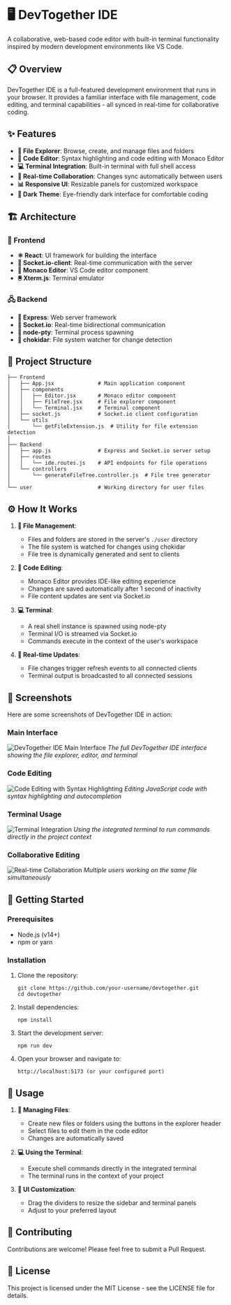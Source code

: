 # 🖥️ DevTogether IDE

A collaborative, web-based code editor with built-in terminal functionality inspired by modern development environments like VS Code.

## 📋 Overview

DevTogether IDE is a full-featured development environment that runs in your browser. It provides a familiar interface with file management, code editing, and terminal capabilities - all synced in real-time for collaborative coding.

## ✨ Features

- **📁 File Explorer**: Browse, create, and manage files and folders
- **📝 Code Editor**: Syntax highlighting and code editing with Monaco Editor
- **💻 Terminal Integration**: Built-in terminal with full shell access
- **🔄 Real-time Collaboration**: Changes sync automatically between users
- **📊 Responsive UI**: Resizable panels for customized workspace
- **🌙 Dark Theme**: Eye-friendly dark interface for comfortable coding

## 🏗️ Architecture

### 🎨 Frontend

- **⚛️ React**: UI framework for building the interface
- **🔌 Socket.io-client**: Real-time communication with the server
- **🧠 Monaco Editor**: VS Code editor component
- **🖲️ Xterm.js**: Terminal emulator

### 🖧 Backend

- **🚂 Express**: Web server framework
- **🔄 Socket.io**: Real-time bidirectional communication
- **🧩 node-pty**: Terminal process spawning
- **👀 chokidar**: File system watcher for change detection

## 📁 Project Structure

```
├── Frontend
│   ├── App.jsx              # Main application component
│   ├── components
│   │   ├── Editor.jsx       # Monaco editor component
│   │   ├── FileTree.jsx     # File explorer component
│   │   └── Terminal.jsx     # Terminal component
│   ├── socket.js            # Socket.io client configuration
│   └── utils
│       └── getFileExtension.js  # Utility for file extension detection
│
├── Backend
│   ├── app.js               # Express and Socket.io server setup
│   ├── routes
│   │   └── ide.routes.js    # API endpoints for file operations
│   └── controllers
│       └── generateFileTree.controller.js  # File tree generator
│
└── user                     # Working directory for user files
```

## ⚙️ How It Works

1. **📁 File Management**:
   - Files and folders are stored in the server's `./user` directory
   - The file system is watched for changes using chokidar
   - File tree is dynamically generated and sent to clients

2. **📝 Code Editing**:
   - Monaco Editor provides IDE-like editing experience
   - Changes are saved automatically after 1 second of inactivity
   - File content updates are sent via Socket.io

3. **💻 Terminal**:
   - A real shell instance is spawned using node-pty
   - Terminal I/O is streamed via Socket.io
   - Commands execute in the context of the user's workspace

4. **🔄 Real-time Updates**:
   - File changes trigger refresh events to all connected clients
   - Terminal output is broadcasted to all connected sessions

## 📸 Screenshots

Here are some screenshots of DevTogether IDE in action:

### Main Interface
![DevTogether IDE Main Interface](/api/placeholder/800/450)
*The full DevTogether IDE interface showing the file explorer, editor, and terminal*

### Code Editing
![Code Editing with Syntax Highlighting](/api/placeholder/800/450)
*Editing JavaScript code with syntax highlighting and autocompletion*

### Terminal Usage
![Terminal Integration](/api/placeholder/800/450)
*Using the integrated terminal to run commands directly in the project context*

### Collaborative Editing
![Real-time Collaboration](/api/placeholder/800/450)
*Multiple users working on the same file simultaneously*

## 🚀 Getting Started

### Prerequisites

- Node.js (v14+)
- npm or yarn

### Installation

1. Clone the repository:
   ```
   git clone https://github.com/your-username/devtogether.git
   cd devtogether
   ```

2. Install dependencies:
   ```
   npm install
   ```

3. Start the development server:
   ```
   npm run dev
   ```

4. Open your browser and navigate to:
   ```
   http://localhost:5173 (or your configured port)
   ```

## 📖 Usage

1. **📁 Managing Files**:
   - Create new files or folders using the buttons in the explorer header
   - Select files to edit them in the code editor
   - Changes are automatically saved

2. **💻 Using the Terminal**:
   - Execute shell commands directly in the integrated terminal
   - The terminal runs in the context of your project

3. **🔧 UI Customization**:
   - Drag the dividers to resize the sidebar and terminal panels
   - Adjust to your preferred layout

## 👥 Contributing

Contributions are welcome! Please feel free to submit a Pull Request.

## 📄 License

This project is licensed under the MIT License - see the LICENSE file for details.